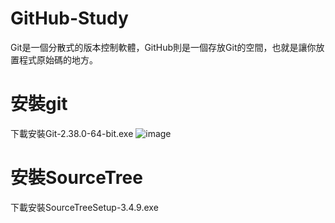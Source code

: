 # GitHub-Study

Git是一個分散式的版本控制軟體，GitHub則是一個存放Git的空間，也就是讓你放置程式原始碼的地方。

# 安裝git
下載安裝Git-2.38.0-64-bit.exe
![image](https://user-images.githubusercontent.com/114964065/196066018-136caf88-4062-491e-8941-36d38ab11cd8.png)


# 安裝SourceTree
下載安裝SourceTreeSetup-3.4.9.exe
